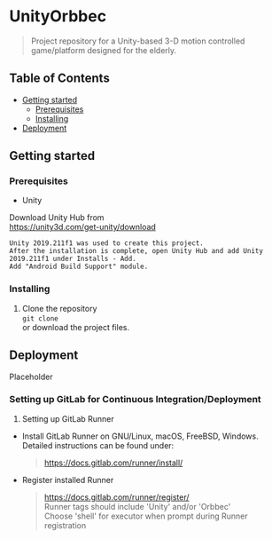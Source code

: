 # UnityOrbbec
> Project repository for a Unity-based 3-D motion controlled game/platform designed for the elderly.  
## Table of Contents  
 * [Getting started](#getting-started)   
   * [Prerequisites](#prerequisites)  
   * [Installing](#installing)
 * [Deployment](#deployment)  
 
## Getting started  
### Prerequisites   
  - Unity  
  
  Download Unity Hub from  
  https://unity3d.com/get-unity/download  
  ```
  Unity 2019.211f1 was used to create this project.  
  After the installation is complete, open Unity Hub and add Unity 2019.211f1 under Installs - Add.  
  Add "Android Build Support" module.
  ```
### Installing  
1. Clone the repository  
  ```git clone```  
  or download the project files.  
## Deployment  
Placeholder  
### Setting up GitLab for Continuous Integration/Deployment
1. Setting up GitLab Runner
  - Install GitLab Runner on GNU/Linux, macOS, FreeBSD, Windows. Detailed instructions can be found under:  
    > https://docs.gitlab.com/runner/install/  
  - Register installed Runner  
    > https://docs.gitlab.com/runner/register/  
    > Runner tags should include 'Unity' and/or 'Orbbec'  
    > Choose 'shell' for executor when prompt during Runner registration
